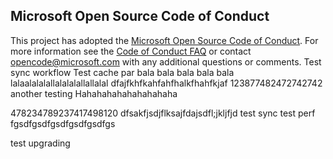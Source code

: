 ## Microsoft Open Source Code of Conduct
This project has adopted the [Microsoft Open Source Code of Conduct](https://opensource.microsoft.com/codeofconduct/).
For more information see the [Code of Conduct FAQ](https://opensource.microsoft.com/codeofconduct/faq/) or contact [opencode@microsoft.com](mailto:opencode@microsoft.com) with any additional questions or comments.
Test sync workflow
Test cache par
bala bala bala bala bala
lalaalalalallalalalallallalal
dfajfkhfkahfahfhalkfhahfkjaf
123877482472742742
another testing
Hahahahahahahahahaha

478234789237417498120
dfsakfjsdjflksajfdajsdfl;jkljfjd
test sync
test perf
fgsdfgsdfgsdfgsdfgsdfgs

test upgrading
